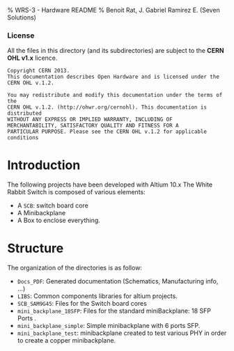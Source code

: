 % WRS-3 - Hardware README
% Benoit Rat, J. Gabriel Ramirez E. (Seven Solutions)

### License

All the files in this directory (and its subdirectories) are subject to
 the **CERN OHL v1.x** licence.

~~~~~~~
Copyright CERN 2013.
This documentation describes Open Hardware and is licensed under the
CERN OHL v.1.2.

You may redistribute and modify this documentation under the terms of the
CERN OHL v.1.2. (http://ohwr.org/cernohl). This documentation is distributed
WITHOUT ANY EXPRESS OR IMPLIED WARRANTY, INCLUDING OF
MERCHANTABILITY, SATISFACTORY QUALITY AND FITNESS FOR A
PARTICULAR PURPOSE. Please see the CERN OHL v.1.2 for applicable
conditions
~~~~~~~~~~~~~~~~~


Introduction
=================

The following projects have been developed with Altium 10.x
The White Rabbit Switch is composed of various elements:

* A `SCB`: switch board core
* A Minibackplane
* A Box to enclose everything.

Structure
=================

The organization of the directories is as follow:

* `Docs_PDF`: Generated documentation (Schematics, Manufacturing info, ...)
* `LIBS`: Common components libraries for altium projects. 
* `SCB_SAM9G45`: Files for the Switch board cores
* `mini_backplane_18SFP`: Files for the standard miniBackplane: 18 SFP Ports .
* `mini_backplane_simple`: Simple minibackplane with 6 ports SFP.
* `mini_backplane_test`: minibackplane created to test various PHY in order to create a copper minibackplane.





